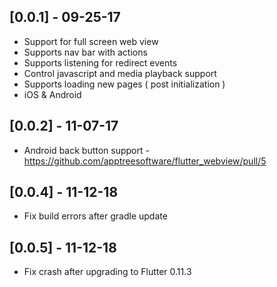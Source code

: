 ## [0.0.1] - 09-25-17

* Support for full screen web view
* Supports nav bar with actions
* Supports listening for redirect events
* Control javascript and media playback support
* Supports loading new pages ( post initialization )
* iOS & Android

## [0.0.2] - 11-07-17

* Android back button support - https://github.com/apptreesoftware/flutter_webview/pull/5

## [0.0.4] - 11-12-18

* Fix build errors after gradle update

## [0.0.5] - 11-12-18

* Fix crash after upgrading to Flutter 0.11.3
